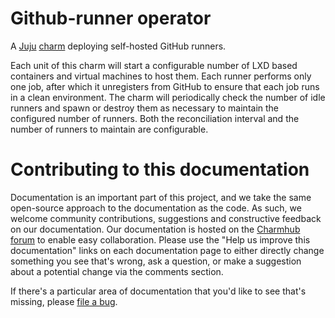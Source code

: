 # Github-runner operator
A [Juju](https://juju.is/) [charm](https://juju.is/docs/olm/charmed-operators) deploying self-hosted GitHub runners.
  
Each unit of this charm will start a configurable number of LXD based containers and virtual machines to host them. Each runner performs only one
job, after which it unregisters from GitHub to ensure that each job runs in a clean environment. The charm will periodically check the number of idle runners and spawn or destroy them as
necessary to maintain the configured number of runners. Both the reconciliation interval and the number of runners to maintain are configurable.

# Contributing to this documentation
Documentation is an important part of this project, and we take the same open-source approach to the documentation as the code. As such, we welcome community contributions, suggestions and constructive feedback on our documentation. Our documentation is hosted on the [Charmhub forum](https://discourse.charmhub.io/t/github-runner-documentation-overview/7817) to enable easy collaboration. Please use the "Help us improve this documentation" links on each documentation page to either directly change something you see that's wrong, ask a question, or make a suggestion about a potential change via the comments section.

If there's a particular area of documentation that you'd like to see that's missing, please [file a bug](https://github.com/canonical/github-runner-operator/issues).
